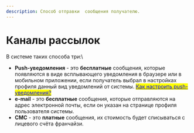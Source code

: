 ```yaml
---
description: Способ отправки  сообщения получателю.
---
```


# Каналы рассылок

В системе таких способа три:\


* **Push-уведомления** - это **бесплатные** сообщения, которые появляются в виде всплывающего уведомления в браузере или в мобильном приложении, если получатель выбрал в настройках профиля данный вид уведомлений от системы. [<mark style="color:blue;">Как настроить push-уведомления?</mark>](./#nastroit-uvedomleniya)<mark style="color:blue;"></mark>
* **e-mail** - это **бесплатные** сообщения, которые отправляются на адрес электронной почты, если он указан на странице профиля пользователя системы.
* **CMC** - это **платные** сообщения, их стоимость будет списываться с лицевого счёта франчайзи.


